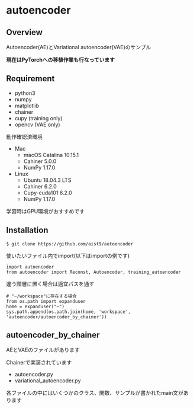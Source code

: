 # autoencoder

## Overview

Autoencoder(AE)とVariational autoencoder(VAE)のサンプル

**現在はPyTorchへの移植作業も行なっています**

## Requirement

- python3
- numpy
- matplotlib
- chainer
- cupy (training only)
- opencv (VAE only)

動作確認済環境
- Mac
    - macOS Catalina 10.15.1
    - Cahiner 5.0.0
    - NumPy 1.17.0
- Linux
    - Ubuntu 18.04.3 LTS
    - Cahiner 6.2.0
    - Cupy-cuda101 6.2.0
    - NumPy 1.17.0

学習時はGPU環境がおすすめです

## Installation

```
$ git clone https://github.com/aist9/autoencoder
```

使いたいファイル内でimport(以下はimportの例です)

```
import autoencoder
from autoencoder import Reconst, Autoencoder, training_autoencoder
```

違う階層に置く場合は適宜パスを通す

```
# "~/workspace"に存在する場合
from os.path import expanduser
home = expanduser("~")
sys.path.append(os.path.join(home, 'workspace', 'autoencoder/autoencoder_by_chainer'))
```

## autoencoder_by_chainer

AEとVAEのファイルがあります

Chainerで実装されています

- autoencoder.py
- variational_autoencoder.py

各ファイルの中にはいくつかのクラス、関数、サンプルが書かれたmain文があります


